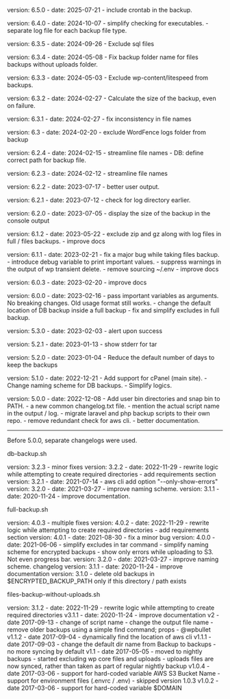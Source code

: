 version: 6.5.0
    - date: 2025-07-21
    - include crontab in the backup.

version: 6.4.0
    - date: 2024-10-07
    - simplify checking for executables.
    - separate log file for each backup file type.

version: 6.3.5
    - date: 2024-09-26
    - Exclude sql files

version: 6.3.4
    - date: 2024-05-08
    - Fix backup folder name for files backups without uploads folder.

version: 6.3.3
    - date: 2024-05-03
    - Exclude wp-content/litespeed from backups.

version: 6.3.2
    - date: 2024-02-27
    - Calculate the size of the backup, even on failure.

version: 6.3.1
    - date: 2024-02-27
    - fix inconsistency in file names

version: 6.3
    - date: 2024-02-20
    - exclude WordFence logs folder from backup

version: 6.2.4
    - date: 2024-02-15
    - streamline file names
    - DB: define correct path for backup file.

version: 6.2.3
    - date: 2024-02-12
    - streamline file names

version: 6.2.2
    - date: 2023-07-17
    - better user output.

version: 6.2.1
    - date: 2023-07-12
    - check for log directory earlier.

version: 6.2.0
    - date: 2023-07-05
    - display the size of the backup in the console output

version: 6.1.2
    - date: 2023-05-22
    - exclude zip and gz along with log files in full / files backups.
    - improve docs

version: 6.1.1
    - date: 2023-02-21
    - fix a major bug while taking files backup.
    - introduce debug variable to print important values.
    - suppress warnings in the output of wp transient delete.
    - remove sourcing ~/.env
    - improve docs

version: 6.0.3
    - date: 2023-02-20
    - improve docs

version: 6.0.0
    - date: 2023-02-16
    - pass important variables as arguments. No breaking changes. Old usage format still works.
    - change the default location of DB backup inside a full backup
    - fix and simplify excludes in full backup.

version: 5.3.0
    - date: 2023-02-03
    - alert upon success

version: 5.2.1
    - date: 2023-01-13
    - show stderr for tar

version: 5.2.0
    - date: 2023-01-04
    - Reduce the default number of days to keep the backups

version: 5.1.0
    - date: 2022-12-21
    - Add support for cPanel (main site).
    - Change naming scheme for DB backups.
    - Simplify logics.

version: 5.0.0
    - date: 2022-12-08
    - Add user bin directories and snap bin to PATH.
    - a new common changelog.txt file.
    - mention the actual script name in the output / log.
    - migrate laravel and php backup scripts to their own repo.
    - remove redundant check for aws cli.
    - better documentation.

-----------------------------------------------------------------------------

Before 5.0.0, separate changelogs were used.

db-backup.sh

version: 3.2.3
    - minor fixes
version: 3.2.2
    - date: 2022-11-29
    - rewrite logic while attempting to create required directories
    - add requirements section
version: 3.2.1
    - date: 2021-07-14
    - aws cli add option "--only-show-errors"
version: 3.2.0
    - date: 2021-03-27
    - improve naming scheme.
version: 3.1.1
    - date: 2020-11-24
    - improve documentation.

full-backup.sh

version: 4.0.3
    - multiple fixes
version: 4.0.2
    - date: 2022-11-29
    - rewrite logic while attempting to create required directories
    - add requirements section
version: 4.0.1
    - date: 2021-08-30
    - fix a minor bug
version: 4.0.0
    - date: 2021-06-06
    - simplify excludes in tar command
    - simplify naming scheme for encrypted backups
    - show only errors while uploading to S3. Not even progress bar.
version: 3.2.0
    - date: 2021-03-27
    - improve naming scheme.
changelog
version: 3.1.1
    - date: 2020-11-24
    - improve documentation
version: 3.1.0
    - delete old backups in $ENCRYPTED_BACKUP_PATH only if this directory / path exists


files-backup-without-uploads.sh

version: 3.1.2
    - date: 2022-11-29
    - rewrite logic while attempting to create required directories
v3.1.1
    - date: 2020-11-24
    - improve documentation
v2
    - date 2017-09-13
    - change of script name
    - change the output file name
    - remove older backups using a simple find command; props - @wpbullet
v1.1.2
    - date 2017-09-04
    - dynamically find the location of aws cli
v1.1.1
    - date 2017-09-03
    - change the default dir name from Backup to backups
    - no more syncing by default
v1.1
    - date 2017-05-05
    - moved to nightly backups
    - started excluding wp core files and uploads
    - uploads files are now synced, rather than taken as part of regular nightly backup
v1.0.4
    - date 2017-03-06
    - support for hard-coded variable AWS S3 Bucket Name
    - support for environment files (.envrc / .env)
    - skipped version 1.0.3
v1.0.2
    - date 2017-03-06
    - support for hard-coded variable $DOMAIN

